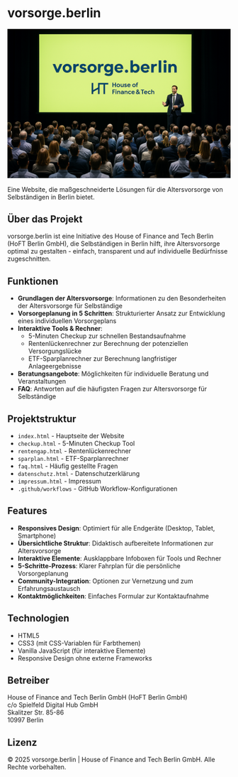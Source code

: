 # vorsorge.berlin

![vorsorge.berlin Logo](event.png)

Eine Website, die maßgeschneiderte Lösungen für die Altersvorsorge von Selbständigen in Berlin bietet.

## Über das Projekt

vorsorge.berlin ist eine Initiative des House of Finance and Tech Berlin (HoFT Berlin GmbH), die Selbständigen in Berlin hilft, ihre Altersvorsorge optimal zu gestalten - einfach, transparent und auf individuelle Bedürfnisse zugeschnitten.

## Funktionen

- **Grundlagen der Altersvorsorge**: Informationen zu den Besonderheiten der Altersvorsorge für Selbständige
- **Vorsorgeplanung in 5 Schritten**: Strukturierter Ansatz zur Entwicklung eines individuellen Vorsorgeplans
- **Interaktive Tools & Rechner**:
  - 5-Minuten Checkup zur schnellen Bestandsaufnahme
  - Rentenlückenrechner zur Berechnung der potenziellen Versorgungslücke
  - ETF-Sparplanrechner zur Berechnung langfristiger Anlageergebnisse
- **Beratungsangebote**: Möglichkeiten für individuelle Beratung und Veranstaltungen
- **FAQ**: Antworten auf die häufigsten Fragen zur Altersvorsorge für Selbständige

## Projektstruktur

- `index.html` - Hauptseite der Website
- `checkup.html` - 5-Minuten Checkup Tool
- `rentengap.html` - Rentenlückenrechner
- `sparplan.html` - ETF-Sparplanrechner
- `faq.html` - Häufig gestellte Fragen
- `datenschutz.html` - Datenschutzerklärung
- `impressum.html` - Impressum
- `.github/workflows` - GitHub Workflow-Konfigurationen

## Features

- **Responsives Design**: Optimiert für alle Endgeräte (Desktop, Tablet, Smartphone)
- **Übersichtliche Struktur**: Didaktisch aufbereitete Informationen zur Altersvorsorge
- **Interaktive Elemente**: Ausklappbare Infoboxen für Tools und Rechner
- **5-Schritte-Prozess**: Klarer Fahrplan für die persönliche Vorsorgeplanung
- **Community-Integration**: Optionen zur Vernetzung und zum Erfahrungsaustausch
- **Kontaktmöglichkeiten**: Einfaches Formular zur Kontaktaufnahme

## Technologien

- HTML5
- CSS3 (mit CSS-Variablen für Farbthemen)
- Vanilla JavaScript (für interaktive Elemente)
- Responsive Design ohne externe Frameworks


## Betreiber

House of Finance and Tech Berlin GmbH (HoFT Berlin GmbH)  
c/o Spielfeld Digital Hub GmbH  
Skalitzer Str. 85-86  
10997 Berlin

## Lizenz

© 2025 vorsorge.berlin | House of Finance and Tech Berlin GmbH. Alle Rechte vorbehalten.
